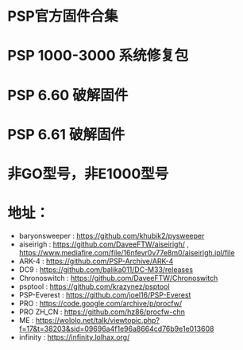 # PSP官方固件合集
# PSP 1000-3000 系统修复包
# PSP 6.60 破解固件
# PSP 6.61 破解固件
# 非GO型号，非E1000型号
# 地址：
* baryonsweeper : https://github.com/khubik2/pysweeper
* aiseirigh : https://github.com/DaveeFTW/aiseirigh/ , https://www.mediafire.com/file/16nfevr0v77e8m0/aiseirigh.ipl/file
* ARK-4 : https://github.com/PSP-Archive/ARK-4
* DC9 : https://github.com/balika011/DC-M33/releases
* Chronoswitch : https://github.com/DaveeFTW/Chronoswitch
* psptool : https://github.com/krazynez/psptool
* PSP-Everest : https://github.com/joel16/PSP-Everest
* PRO : https://code.google.com/archive/p/procfw/
* PRO ZH_CN : https://github.com/hz86/procfw-chn
* ME : https://wololo.net/talk/viewtopic.php?f=17&t=38203&sid=09696a4f1e96a8664cd76b9e1e013608
* infinity : https://infinity.lolhax.org/

